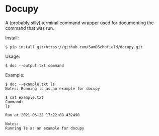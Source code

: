 # Docupy

A (probably silly) terminal command wrapper used for documenting the command 
that was run.

Install:
```shell script
$ pip install git+https://github.com/SamDSchofield/docupy.git
```

Usage:
```
$ doc --output.txt command
```

Example:
```
$ doc --example.txt ls
Notes: Running ls as an example for docupy

$ cat example.txt
Command:
ls

Run at 2021-06-22 17:22:08.432498

Notes:
Running ls as an example for docupy
``` 